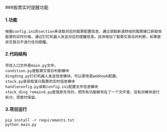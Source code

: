 ###股票实时提醒功能

#### 1.功能

```
根据config.ini的section来读取对应的股票配置信息，通过调取新浪财经的股票接口获取改股票的实时价格，通过钉钉机器人发送对应的提醒信息。这块增加了股票交易日的判断，如果是非交易日不进行任何提醒。
```

#### 2.代码结构

```
项目入口文件是main.py文件。
condition.py是股票交易日判断模块
dingding.py钉钉机器人发送信息模块，可以更改其webhook配置。
stock.py是获取某只股票的实时信息模块
handleconfig.py读取config.ini配置文件信息模块
stock_ding_remaind.py是我原先写的，把所有功能都写在了一个文件里，没有对模块进行拆分，现暂时保留。
```

#### 3.项目运行

```
pip install -r requirements.txt
python main.py
```

